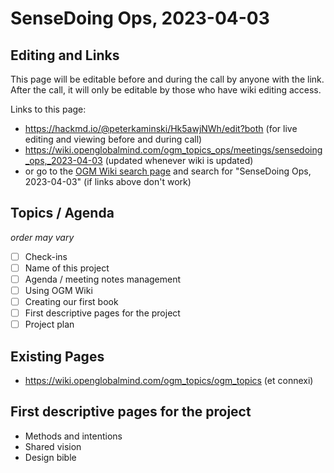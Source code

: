 # SenseDoing Ops, 2023-04-03

## Editing and Links

This page will be editable before and during the call by anyone with the link. After the call, it will only be editable by those who have wiki editing access.

Links to this page:

- <https://hackmd.io/@peterkaminski/Hk5awjNWh/edit?both> (for live editing and viewing before and during call)
- <https://wiki.openglobalmind.com/ogm_topics_ops/meetings/sensedoing_ops,_2023-04-03> (updated whenever wiki is updated)
- or go to the [OGM Wiki search page](https://wiki.openglobalmind.com/search) and search for "SenseDoing Ops, 2023-04-03" (if links above don't work)

## Topics / Agenda

_order may vary_

- [ ] Check-ins
- [ ] Name of this project
- [ ] Agenda / meeting notes management
- [ ] Using OGM Wiki
- [ ] Creating our first book
- [ ] First descriptive pages for the project
- [ ] Project plan

## Existing Pages

- <https://wiki.openglobalmind.com/ogm_topics/ogm_topics> (et connexi)

## First descriptive pages for the project

- Methods and intentions
- Shared vision
- Design bible